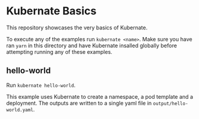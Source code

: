 # Kubernate Basics

This repository showcases the very basics of Kubernate.

To execute any of the examples run `kubernate <name>`. Make sure you have ran `yarn` in this directory and have Kubernate insalled globally before attempting running any of these examples.

## hello-world

Run `kubernate hello-world`.

This example uses Kubernate to create a namespace, a pod template and a deployment. The outputs are written to a single yaml file in `output/hello-world.yaml`.

